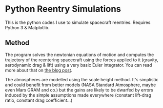 # Python Reentry Simulations

This is the python codes I use to simulate spacecraft reentries. Requires Python 3 & Matplotlib.

## Method

The program solves the newtonian equations of motion and computes the trajectory of the reentering spacecraft using the forces applied to it (gravity, aerodynamic drag & lift) using a very basic Euler integrator. You can read more about that on [the blog post](https://amyparent.com/post/crew-dragon-reentry/).

The atmospheres are modelled using the scale height method. It's simplistic and could benefit from better models (NASA Standard Atmosphere, maybe even Mars GRAM and co.) but the gains are likely to be dwarfed by errors induced by the simple assumptions made everywhere (constant lift-drag ratio, constant drag coefficient…)
